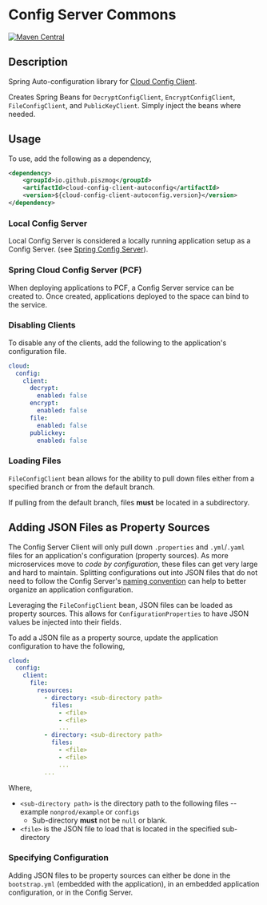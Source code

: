 # Config Server Commons

[![Maven Central](https://maven-badges.herokuapp.com/maven-central/io.github.piszmog/cloud-config-client-autoconfig/badge.svg?style=plastic)](https://maven-badges.herokuapp.com/maven-central/io.github.piszmog/cloud-config-client-autoconfig)

## Description
Spring Auto-configuration library for [Cloud Config Client](https://github.com/Piszmog/cloud-config-client).

Creates Spring Beans for `DecryptConfigClient`, `EncryptConfigClient`, `FileConfigClient`, and `PublicKeyClient`. Simply
inject the beans where needed.

## Usage
To use, add the following as a dependency,

```xml
<dependency>
    <groupId>io.github.piszmog</groupId>
    <artifactId>cloud-config-client-autoconfig</artifactId>
    <version>${cloud-config-client-autoconfig.version}</version>
</dependency>
```

### Local Config Server
Local Config Server is considered a locally running application setup as a Config Server. 
(see [Spring Config Server](https://github.com/spring-cloud/spring-cloud-config/tree/master/spring-cloud-config-server)).

### Spring Cloud Config Server (PCF)
When deploying applications to PCF, a Config Server service can be created to. Once created,
applications deployed to the space can bind to the service.

### Disabling Clients
To disable any of the clients, add the following to the application's configuration file.

```yaml
cloud:
  config:
    client:
      decrypt:
        enabled: false
      encrypt:
        enabled: false
      file:
        enabled: false
      publickey:
        enabled: false
```

### Loading Files
`FileConfigClient` bean allows for the ability to pull down files either from a specified branch or from the default branch.

If pulling from the default branch, files __must__ be located in a subdirectory.

## Adding JSON Files as Property Sources
The Config Server Client will only pull down `.properties` and `.yml`/`.yaml` files for an application's configuration (property sources). As 
more microservices move to _code by configuration_, these files can get very large and hard to maintain. Splitting configurations 
out into JSON files that do not need to follow the Config Server's [naming convention](https://cloud.spring.io/spring-cloud-static/spring-cloud-config/1.3.1.RELEASE/#_quick_start) 
can help to better organize an application configuration.

Leveraging the `FileConfigClient` bean, JSON files can be loaded as property sources. This allows for `ConfigurationProperties` 
to have JSON values be injected into their fields.

To add a JSON file as a property source, update the application configuration to have the following,
```yaml
cloud:
  config:
    client:
      file:
        resources:
          - directory: <sub-directory path>
            files:
              - <file>
              - <file>
              ...
          - directory: <sub-directory path>
            files:
              - <file>
              - <file>
              ...
          ...
```

Where,
- `<sub-directory path>` is the directory path to the following files -- example `nonprod/example` or `configs`
  - Sub-directory __must__ not be `null` or blank.
- `<file>` is the JSON file to load that is located in the specified sub-directory

### Specifying Configuration
Adding JSON files to be property sources can either be done in the `bootstrap.yml` (embedded with the application), in an embedded 
application configuration, or in the Config Server.
